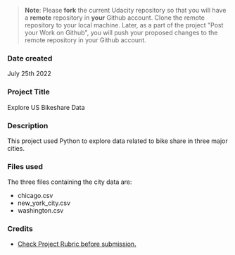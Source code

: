 >**Note**: Please **fork** the current Udacity repository so that you will have a **remote** repository in **your** Github account. Clone the remote repository to your local machine. Later, as a part of the project "Post your Work on Github", you will push your proposed changes to the remote repository in your Github account.

### Date created
July 25th 2022

### Project Title
Explore US Bikeshare Data

### Description
This project used Python to explore data related to bike share in three major cities.

### Files used
The three files containing the city data are:
 * chicago.csv
 * new_york_city.csv
 * washington.csv

### Credits
* [Check Project Rubric before submission.](https://review.udacity.com/#!/rubrics/1379/view)
